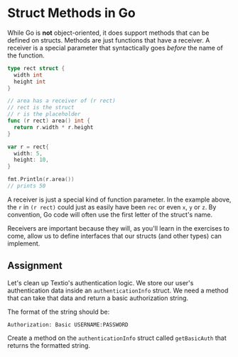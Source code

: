 # Struct Methods in Go

While Go is **not** object-oriented, it does support methods that can be defined on structs. Methods are just functions that have a receiver. A receiver is a special parameter that syntactically goes _before_ the name of the function.

```go
type rect struct {
  width int
  height int
}

// area has a receiver of (r rect)
// rect is the struct
// r is the placeholder
func (r rect) area() int {
  return r.width * r.height
}

var r = rect{
  width: 5,
  height: 10,
}

fmt.Println(r.area())
// prints 50
```

A receiver is just a special kind of function parameter. In the example above, the `r` in `(r rect)` could just as easily have been `rec` or even `x`, `y` or `z`. By convention, Go code will often use the first letter of the struct's name.

Receivers are important because they will, as you'll learn in the exercises to come, allow us to define interfaces that our structs (and other types) can implement.

## Assignment

Let's clean up Textio's authentication logic. We store our user's authentication data inside an `authenticationInfo` struct. We need a method that can take that data and return a basic authorization string.

The format of the string should be:

```
Authorization: Basic USERNAME:PASSWORD
```

Create a method on the `authenticationInfo` struct called `getBasicAuth` that returns the formatted string.
